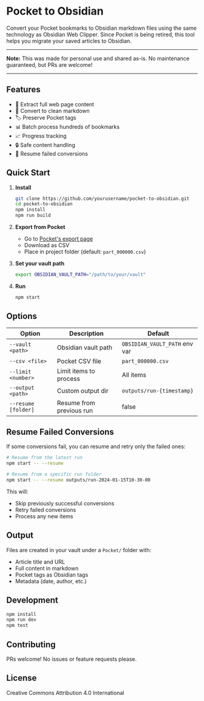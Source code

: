 # Pocket to Obsidian

Convert your Pocket bookmarks to Obsidian markdown files using the same technology as Obsidian Web Clipper. Since Pocket is being retired, this tool helps you migrate your saved articles to Obsidian.

---

**Note:** This was made for personal use and shared as-is. No maintenance guaranteed, but PRs are welcome!

---

## Features

- 🚀 Extract full web page content
- 📝 Convert to clean markdown
- 🏷️ Preserve Pocket tags
- 📊 Batch process hundreds of bookmarks
- 📈 Progress tracking
- 🔒 Safe content handling
- 🔄 Resume failed conversions

## Quick Start

1. **Install**
   ```bash
   git clone https://github.com/yourusername/pocket-to-obsidian.git
   cd pocket-to-obsidian
   npm install
   npm run build
   ```

2. **Export from Pocket**
   - Go to [Pocket's export page](https://getpocket.com/export)
   - Download as CSV
   - Place in project folder (default: `part_000000.csv`)

3. **Set your vault path**
   ```bash
   export OBSIDIAN_VAULT_PATH="/path/to/your/vault"
   ```

4. **Run**
   ```bash
   npm start
   ```

## Options

| Option | Description | Default |
|--------|-------------|---------|
| `--vault <path>` | Obsidian vault path | `OBSIDIAN_VAULT_PATH` env var |
| `--csv <file>` | Pocket CSV file | `part_000000.csv` |
| `--limit <number>` | Limit items to process | All items |
| `--output <path>` | Custom output dir | `outputs/run-{timestamp}` |
| `--resume [folder]` | Resume from previous run | false |

## Resume Failed Conversions

If some conversions fail, you can resume and retry only the failed ones:

```bash
# Resume from the latest run
npm start -- --resume

# Resume from a specific run folder
npm start -- --resume outputs/run-2024-01-15T10-30-00
```

This will:
- Skip previously successful conversions
- Retry failed conversions
- Process any new items

## Output

Files are created in your vault under a `Pocket/` folder with:
- Article title and URL
- Full content in markdown
- Pocket tags as Obsidian tags
- Metadata (date, author, etc.)

## Development

```bash
npm install
npm run dev
npm test
```

## Contributing

PRs welcome! No issues or feature requests please.

## License

Creative Commons Attribution 4.0 International 